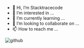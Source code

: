 - 👋 Hi, I’m Stacktracecode
- 👀 I’m interested in ...
- 🌱 I’m currently learning ...
- 💞️ I’m looking to collaborate on ...
- 📫 How to reach me ...

<!---
Stacktracecode/Stacktracecode is a ✨ special ✨ repository because its `README.md` (this file) appears on your GitHub profile.
You can click the Preview link to take a look at your changes.
--->
![github](https://user-images.githubusercontent.com/87016568/124728304-1b54d980-df2d-11eb-87f5-04c94b55f126.png)
